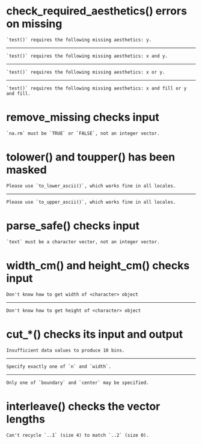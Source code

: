 # check_required_aesthetics() errors on missing

    `test()` requires the following missing aesthetics: y.

---

    `test()` requires the following missing aesthetics: x and y.

---

    `test()` requires the following missing aesthetics: x or y.

---

    `test()` requires the following missing aesthetics: x and fill or y and fill.

# remove_missing checks input

    `na.rm` must be `TRUE` or `FALSE`, not an integer vector.

# tolower() and toupper() has been masked

    Please use `to_lower_ascii()`, which works fine in all locales.

---

    Please use `to_upper_ascii()`, which works fine in all locales.

# parse_safe() checks input

    `text` must be a character vector, not an integer vector.

# width_cm() and height_cm() checks input

    Don't know how to get width of <character> object

---

    Don't know how to get height of <character> object

# cut_*() checks its input and output

    Insufficient data values to produce 10 bins.

---

    Specify exactly one of `n` and `width`.

---

    Only one of `boundary` and `center` may be specified.

# interleave() checks the vector lengths

    Can't recycle `..1` (size 4) to match `..2` (size 0).

